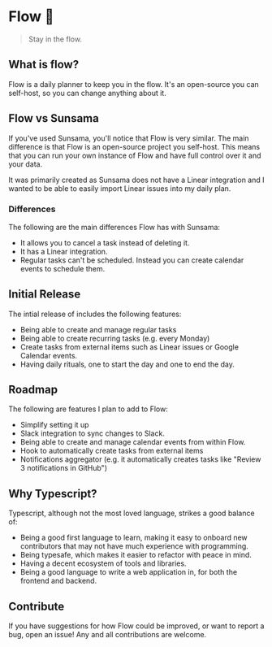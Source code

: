 # Flow 🌊

> Stay in the flow.

## What is flow?

Flow is a daily planner to keep you in the flow. It's an open-source you can self-host, so you can change anything about it.

## Flow vs Sunsama

If you've used Sunsama, you'll notice that Flow is very similar. The main difference is that Flow is an open-source project you self-host. This means that you can run your own instance of Flow and have full control over it and your data.

It was primarily created as Sunsama does not have a Linear integration and I wanted to be able to easily import Linear issues into my daily plan.

### Differences

The following are the main differences Flow has with Sunsama:

- It allows you to cancel a task instead of deleting it.
- It has a Linear integration.
- Regular tasks can't be scheduled. Instead you can create calendar events to schedule them.

## Initial Release

The intial release of includes the following features:

- Being able to create and manage regular tasks
- Being able to create recurring tasks (e.g. every Monday)
- Create tasks from external items such as Linear issues or Google Calendar events.
- Having daily rituals, one to start the day and one to end the day.

## Roadmap

The following are features I plan to add to Flow:

- Simplify setting it up
- Slack integration to sync changes to Slack.
- Being able to create and manage calendar events from within Flow.
- Hook to automatically create tasks from external items
- Notifications aggregator (e.g. it automatically creates tasks like "Review 3 notifications in GitHub")

## Why Typescript?

Typescript, although not the most loved language, strikes a good balance of:

- Being a good first language to learn, making it easy to onboard new contributors that may not have much experience with programming.
- Being typesafe, which makes it easier to refactor with peace in mind.
- Having a decent ecosystem of tools and libraries.
- Being a good language to write a web application in, for both the frontend and backend.

## Contribute

If you have suggestions for how Flow could be improved, or want to report a bug, open an issue! Any and all contributions are welcome.

